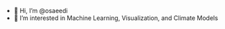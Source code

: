 - 👋 Hi, I’m @osaeedi
- 👀 I’m interested in Machine Learning, Visualization, and Climate Models

<!---
osaeedi/osaeedi is a ✨ special ✨ repository because its `README.md` (this file) appears on your GitHub profile.
You can click the Preview link to take a look at your changes.
--->
